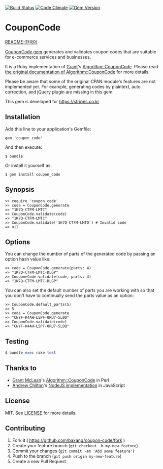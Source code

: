 [![Build Status](https://travis-ci.org/baxang/coupon-code.svg)](https://travis-ci.org/baxang/coupon-code)
[![Code Climate](https://codeclimate.com/github/baxang/coupon-code/badges/gpa.svg)](https://codeclimate.com/github/baxang/coupon-code)
[![Gem Version](https://badge.fury.io/rb/coupon_code.svg)](http://badge.fury.io/rb/coupon_code)

# CouponCode

[README-한국어][README-kr]

[CouponCode gem][rubygems] generates and validates coupon codes that are suitable for e-commerce services and businesses.

It is a Ruby implementation of [Grant][grant]'s [Algorithm::CouponCode][couponcode]. Please read [the original documentation of Algorithm::CouponCode](http://search.cpan.org/dist/Algorithm-CouponCode/lib/Algorithm/CouponCode.pm) for more details.

Please be aware that some of the original CPAN module's features are not implemented yet. For example, generating codes by plaintext, auto correction, and jQuery plugin are missing in this gem.

This gem is developed for https://stripes.co.kr

## Installation

Add this line to your application's Gemfile:

    gem 'coupon_code'

And then execute:

    $ bundle

Or install it yourself as:

    $ gem install coupon_code

## Synopsis

    >> require 'coupon_code'
    >> code = CouponCode.generate
    => "1K7Q-CTFM-LMTC"
    >> CouponCode.validate(code)
    => "1K7Q-CTFM-LMTC"
    >> CouponCode.validate('1K7Q-CTFM-LMTO') # Invalid code
    => nil

## Options

You can change the number of parts of the generated code by passing an option hash value like:

    >> code = CouponCode.generate(parts: 4)
    => "1K7Q-CTFM-LMTC-DLGP"
    >> CouponeCode.validate(code, parts: 4)
    => "1K7Q-CTFM-LMTC-DLGP"

You can also set the default number of parts you are working with so that you don't have to continually send the parts value as an option:

    >> CouponCode.default_parts(5)
    => 5
    >> code = CouponCode.generate
    => "CNYF-K4AH-L5PF-0RU7-5L0Q"
    >> CouponCode.validate(code)
    => "CNYF-K4AH-L5PF-0RU7-5L0Q"

## Testing

```ruby
$ bundle exec rake test
```

## Thanks to

 - [Grant McLean][grant]'s [Algorithm::CouponCode][couponcode] in Perl
 - [Andrew Chilton][chilts]'s [NodeJS implementation][node-couponcode] in JavaScript

## License

MIT. See [LICENSE][license] for more details.

## Contributing

1. Fork it ( https://github.com/baxang/coupon-code/fork )
2. Create your feature branch (`git checkout -b my-new-feature`)
3. Commit your changes (`git commit -am 'Add some feature'`)
4. Push to the branch (`git push origin my-new-feature`)
5. Create a new Pull Request

[grant]: https://github.com/grantm/
[couponcode]: https://github.com/grantm/Algorithm-CouponCode
[chilts]: https://github.com/chilts
[node-couponcode]: https://github.com/chilts/node-coupon-code
[license]: https://github.com/baxang/coupon-code/blob/master/LICENSE.txt
[README-kr]: https://github.com/baxang/coupon-code/blob/master/README-ko.md
[rubygems]: https://rubygems.org/gems/coupon_code
